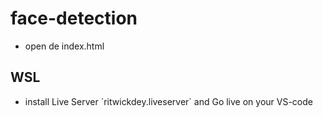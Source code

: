 # face-detection

- open de index.html

## WSL
 
 - install Live Server ´ritwickdey.liveserver´ and Go live on your VS-code 
